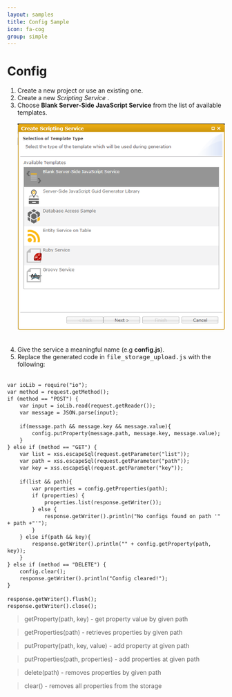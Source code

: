 ```yaml
---
layout: samples
title: Config Sample
icon: fa-cog
group: simple
---
```


Config
===


1. Create a new project or use an existing one.
2. Create a new *Scripting Service* . 
3. Choose **Blank Server-Side JavaScript Service** from the list of available templates.
<br></br>
![Mail Service 2](images/mail_service/mail_service_2.png)  
<br></br>
4. Give the service a meaningful name (e.g **config.js**).
5. Replace the generated code in <samp>file\_storage\_upload.js</samp> with the following:
<br></br>
<pre><code>var ioLib = require("io");
var method = request.getMethod();
if (method == "POST") {
    var input = ioLib.read(request.getReader());
    var message = JSON.parse(input);
    
    if(message.path && message.key && message.value){
        config.putProperty(message.path, message.key, message.value);
    }
} else if (method == "GET") {
    var list = xss.escapeSql(request.getParameter("list"));
    var path = xss.escapeSql(request.getParameter("path"));
    var key = xss.escapeSql(request.getParameter("key"));
    
    if(list && path){
        var properties = config.getProperties(path);
        if (properties) {
            properties.list(response.getWriter());
        } else {
            response.getWriter().println("No configs found on path '" + path +"'");
        }
    } else if(path && key){
        response.getWriter().println("" + config.getProperty(path, key));
    }    
} else if (method == "DELETE") {
    config.clear();
    response.getWriter().println("Config cleared!");
}

response.getWriter().flush();
response.getWriter().close();
</code></pre>

> getProperty(path, key) - get property value by given path

> getProperties(path) - retrieves properties by given path

> putProperty(path, key, value) - add property at given path

> putProperties(path, properties) - add properties at given path

> delete(path) - removes properties by given path

> clear() - removes all properties from the storage


